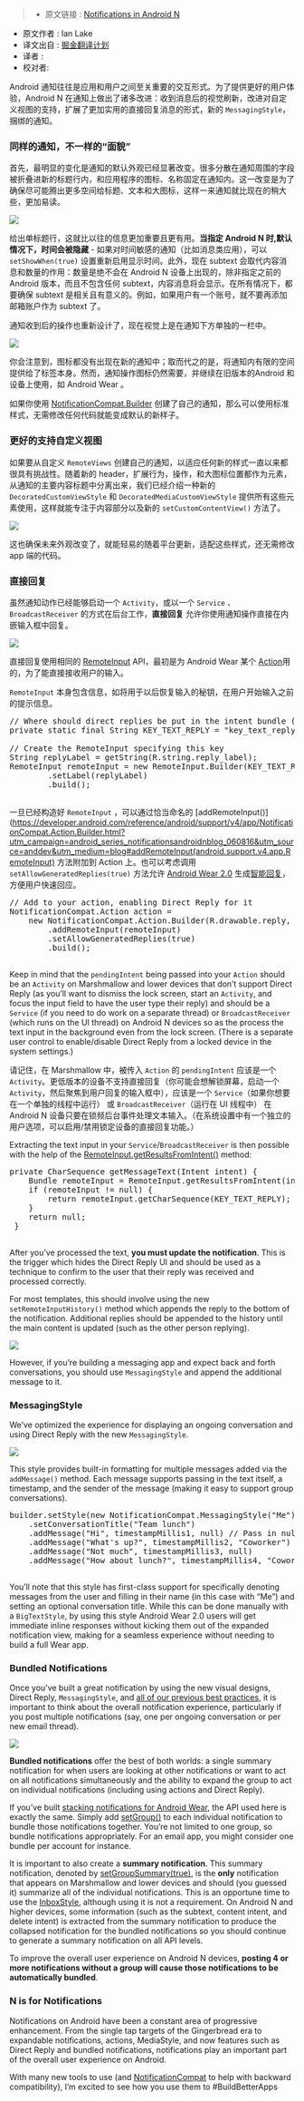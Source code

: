 >* 原文链接 : [Notifications in Android N](https://android-developers.blogspot.hk/2016/06/notifications-in-android-n.html)
* 原文作者 : Ian Lake
* 译文出自 : [掘金翻译计划](https://github.com/xitu/gold-miner)
* 译者 :
* 校对者:


Android 通知往往是应用和用户之间至关重要的交互形式。为了提供更好的用户体验，Android N 在通知上做出了诸多改进：收到消息后的视觉刷新，改进对自定义视图的支持，扩展了更加实用的直接回复消息的形式，新的 `MessagingStyle`，捆绑的通知。

### 同样的通知，不一样的“面貌”

首先，最明显的变化是通知的默认外观已经显著改变。很多分散在通知周围的字段被折叠进新的标题行内，和应用程序的图标、名称固定在通知内。这一改变是为了确保尽可能腾出更多空间给标题、文本和大图标，这样一来通知就比现在的稍大些，更加易读。

![](http://ww3.sinaimg.cn/large/a490147fgw1f4w3pakcdrj20hs0853zv.jpg)

给出单标题行，这就比以往的信息更加重要且更有用。**当指定 Android N 时,默认情况下，时间会被隐藏** - 如果对时间敏感的通知（比如消息类应用），可以 `setShowWhen(true)` 设置重新启用显示时间。此外，现在 subtext 会取代内容消息和数量的作用：数量是绝不会在 Android N 设备上出现的，除非指定之前的 Android 版本，而且不包含任何 subtext，内容消息将会显示。在所有情况下，都要确保 subtext 是相关且有意义的。例如，如果用户有一个账号，就不要再添加邮箱账户作为 subtext 了。

通知收到后的操作也重新设计了，现在视觉上是在通知下方单独的一栏中。

![](http://ww4.sinaimg.cn/large/a490147fgw1f4w3pwyytkj20b203vdfw.jpg)

你会注意到，图标都没有出现在新的通知中；取而代之的是，将通知内有限的空间提供给了标签本身。然而，通知操作图标仍然需要，并继续在旧版本的Android 和设备上使用，如 Android Wear 。

如果你使用 [NotificationCompat.Builder](https://developer.android.com/reference/android/support/v4/app/NotificationCompat.Builder.html?utm_campaign=android_series_notificationsandroidnblog_060816&utm_source=anddev&utm_medium=blog) 创建了自己的通知，那么可以使用标准样式，无需修改任何代码就能变成默认的新样子。

### 更好的支持自定义视图


如果要从自定义 `RemoteViews` 创建自己的通知，以适应任何新的样式一直以来都很具有挑战性。随着新的 header，扩展行为，操作，和大图标位置都作为元素，从通知的主要内容标题中分离出来，我们已经介绍一种新的 `DecoratedCustomViewStyle` 和 `DecoratedMediaCustomViewStyle` 提供所有这些元素使用，这样就能专注于内容部分以及新的 `setCustomContentView()` 方法了。

![](http://ww4.sinaimg.cn/large/a490147fjw1f4w3qquphlj209p03hglr.jpg)


这也确保未来外观改变了，就能轻易的随着平台更新，适配这些样式，还无需修改 app 端的代码。

### 直接回复


虽然通知动作已经能够启动一个 `Activity`，或以一个 `Service` 、`BroadcastReceiver` 的方式在后台工作，**直接回复** 允许你使用通知操作直接在内嵌输入框中回复。

![](http://ww2.sinaimg.cn/large/a490147fjw1f4w3r9gdt2j207l02pt8n.jpg)

直接回复使用相同的 [RemoteInput](https://developer.android.com/reference/android/support/v4/app/RemoteInput.html?utm_campaign=android_series_notificationsandroidnblog_060816&utm_source=anddev&utm_medium=blog) API，最初是为 Android Wear 某个 [Action](https://developer.android.com/reference/android/support/v4/app/NotificationCompat.Action.html?utm_campaign=android_series_notificationsandroidnblog_060816&utm_source=anddev&utm_medium=blog)用的，为了能直接接收用户的输入。

`RemoteInput` 本身包含信息，如将用于以后恢复输入的秘钥，在用户开始输入之前的提示信息。

<pre>// Where should direct replies be put in the intent bundle (can be any string)
private static final String KEY_TEXT_REPLY = "key_text_reply";

// Create the RemoteInput specifying this key
String replyLabel = getString(R.string.reply_label);
RemoteInput remoteInput = new RemoteInput.Builder(KEY_TEXT_REPLY)
        .setLabel(replyLabel)
        .build();

</pre>

一旦已经构造好 `RemoteInput` ，可以通过恰当命名的 [addRemoteInput()](https://developer.android.com/reference/android/support/v4/app/NotificationCompat.Action.Builder.html?utm_campaign=android_series_notificationsandroidnblog_060816&utm_source=anddev&utm_medium=blog#addRemoteInput(android.support.v4.app.RemoteInput) 方法附加到 Action 上。也可以考虑调用 `setAllowGeneratedReplies(true)` 方法允许 [Android Wear 2.0](https://developer.android.com/wear/preview/index.html?utm_campaign=android_series_notificationsandroidnblog_060816&utm_source=anddev&utm_medium=blog) 生成[智能回复](https://developer.android.com/wear/preview/api-overview.html?utm_campaign=android_series_notificationsandroidnblog_060816&utm_source=anddev&utm_medium=blog#smart-replies)，方便用户快速回应。

<pre>// Add to your action, enabling Direct Reply for it
NotificationCompat.Action action =
    new NotificationCompat.Action.Builder(R.drawable.reply, replyLabel, pendingIntent)
        .addRemoteInput(remoteInput)
        .setAllowGeneratedReplies(true)
        .build();

</pre>

Keep in mind that the `pendingIntent` being passed into your `Action` should be an `Activity` on Marshmallow and lower devices that don’t support Direct Reply (as you’ll want to dismiss the lock screen, start an `Activity`, and focus the input field to have the user type their reply) and should be a `Service` (if you need to do work on a separate thread) or `BroadcastReceiver` (which runs on the UI thread) on Android N devices so as the process the text input in the background even from the lock screen. (There is a separate user control to enable/disable Direct Reply from a locked device in the system settings.)

请记住，在 Marshmallow 中，被传入 `Action` 的 `pendingIntent` 应该是一个 `Activity`。更低版本的设备不支持直接回复（你可能会想解锁屏幕，启动一个 `Activity`，然后聚焦到用户回复的输入框中），应该是一个 `Service`（如果你想要在一个单独的线程中运行） 或 `BroadcastReceiver`（运行在 UI 线程中） 在 Android N 设备只要在锁频后台事件处理文本输入。（在系统设置中有一个独立的用户选项，可以启用/禁用锁定设备的直接回复功能。）

Extracting the text input in your `Service`/`BroadcastReceiver` is then possible with the help of the [RemoteInput.getResultsFromIntent()](https://developer.android.com/reference/android/support/v4/app/RemoteInput.html#getResultsFromIntent(android.content.Intent)) method:

<pre>private CharSequence getMessageText(Intent intent) {
    Bundle remoteInput = RemoteInput.getResultsFromIntent(intent);
    if (remoteInput != null) {
        return remoteInput.getCharSequence(KEY_TEXT_REPLY);
    }
    return null;
 }

</pre>

After you’ve processed the text, **you must update the notification**. This is the trigger which hides the Direct Reply UI and should be used as a technique to confirm to the user that their reply was received and processed correctly.

For most templates, this should involve using the new `setRemoteInputHistory()` method which appends the reply to the bottom of the notification. Additional replies should be appended to the history until the main content is updated (such as the other person replying).

![](http://ww1.sinaimg.cn/large/a490147fjw1f4w3rp4glij20b408qt9x.jpg)

However, if you’re building a messaging app and expect back and forth conversations, you should use `MessagingStyle` and append the additional message to it.

### MessagingStyle

We’ve optimized the experience for displaying an ongoing conversation and using Direct Reply with the new `MessagingStyle`.

![](http://ww2.sinaimg.cn/large/a490147fgw1f4w3s4fxm7j20b405iglr.jpg)

This style provides built-in formatting for multiple messages added via the `addMessage()` method. Each message supports passing in the text itself, a timestamp, and the sender of the message (making it easy to support group conversations).

<pre>builder.setStyle(new NotificationCompat.MessagingStyle("Me")
    .setConversationTitle("Team lunch")
    .addMessage("Hi", timestampMillis1, null) // Pass in null for user.
    .addMessage("What's up?", timestampMillis2, "Coworker")
    .addMessage("Not much", timestampMillis3, null)
    .addMessage("How about lunch?", timestampMillis4, "Coworker"));

</pre>

You’ll note that this style has first-class support for specifically denoting messages from the user and filling in their name (in this case with “Me”) and setting an optional conversation title. While this can be done manually with a `BigTextStyle`, by using this style Android Wear 2.0 users will get immediate inline responses without kicking them out of the expanded notification view, making for a seamless experience without needing to build a full Wear app.

### Bundled Notifications

Once you’ve built a great notification by using the new visual designs, Direct Reply, `MessagingStyle`, and [all of our previous best practices](https://www.youtube.com/watch?v=-iog_fmm6mE), it is important to think about the overall notification experience, particularly if you post multiple notifications (say, one per ongoing conversation or per new email thread).

![](http://ww3.sinaimg.cn/large/a490147fgw1f4w3suh75sj20hs05ujrp.jpg)

**Bundled notifications** offer the best of both worlds: a single summary notification for when users are looking at other notifications or want to act on all notifications simultaneously and the ability to expand the group to act on individual notifications (including using actions and Direct Reply).

If you’ve built [stacking notifications for Android Wear](https://developer.android.com/training/wearables/notifications/stacks.html?utm_campaign=android_series_notificationsandroidnblog_060816&utm_source=anddev&utm_medium=blog), the API used here is exactly the same. Simply add [setGroup()](https://developer.android.com/reference/android/support/v4/app/NotificationCompat.Builder.html?utm_campaign=android_series_notificationsandroidnblog_060816&utm_source=anddev&utm_medium=blog#setGroup(java.lang.String)) to each individual notification to bundle those notifications together. You’re not limited to one group, so bundle notifications appropriately. For an email app, you might consider one bundle per account for instance.

It is important to also create a **summary notification**. This summary notification, denoted by [setGroupSummary(true)](https://developer.android.com/reference/android/support/v4/app/NotificationCompat.Builder.html?utm_campaign=android_series_notificationsandroidnblog_060816&utm_source=anddev&utm_medium=blog#setGroupSummary(boolean)), is the **only** notification that appears on Marshmallow and lower devices and should (you guessed it) summarize all of the individual notifications. This is an opportune time to use the [InboxStyle](https://developer.android.com/reference/android/support/v4/app/NotificationCompat.InboxStyle.html?utm_campaign=android_series_notificationsandroidnblog_060816&utm_source=anddev&utm_medium=blog), although using it is not a requirement. On Android N and higher devices, some information (such as the subtext, content intent, and delete intent) is extracted from the summary notification to produce the collapsed notification for the bundled notifications so you should continue to generate a summary notification on all API levels.

To improve the overall user experience on Android N devices, **posting 4 or more notifications without a group will cause those notifications to be automatically bundled**.

### N is for Notifications

Notifications on Android have been a constant area of progressive enhancement. From the single tap targets of the Gingerbread era to expandable notifications, actions, MediaStyle, and now features such as Direct Reply and bundled notifications, notifications play an important part of the overall user experience on Android.

With many new tools to use (and [NotificationCompat](https://developer.android.com/reference/android/support/v4/app/NotificationCompat.html?utm_campaign=android_series_notificationsandroidnblog_060816&utm_source=anddev&utm_medium=blog) to help with backward compatibility), I’m excited to see how you use them to #BuildBetterApps
